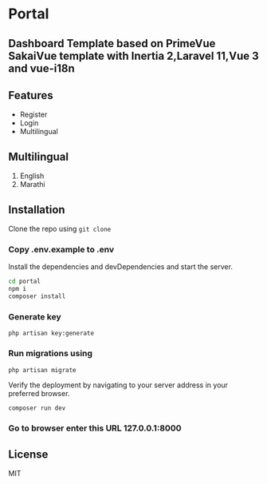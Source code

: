 # Portal
## Dashboard Template based on PrimeVue SakaiVue template with Inertia 2,Laravel 11,Vue 3 and vue-i18n 

## Features

- Register
- Login
- Multilingual

## Multilingual
 1) English
 2) Marathi


## Installation

Clone the repo using 
``` git clone ```

### Copy .env.example to .env

Install the dependencies and devDependencies and start the server.

```sh
cd portal
npm i
composer install
```

### Generate key 

``` php artisan key:generate ```

### Run migrations using

 ``` php artisan migrate ```
 
 
 
Verify the deployment by navigating to your server address in
your preferred browser.

```sh
composer run dev
```
### Go to browser enter this URL 127.0.0.1:8000

## License

MIT

